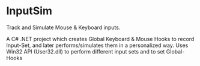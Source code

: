 # InputSim
Track and Simulate Mouse &amp; Keyboard inputs.

A C# .NET project which creates Global Keyboard & Mouse Hooks to record Input-Set, and later performs/simulates them in a personalized way.
Uses Win32 API (User32.dll) to perform different input sets and to set Global-Hooks
